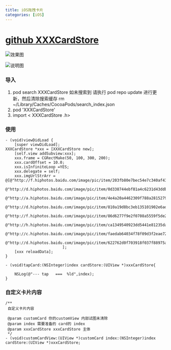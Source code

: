 ```yaml
---
title: iOS拖拽卡片
categories: [iOS]
---
```

# [github XXXCardStore](https://github.com/xxxIxxxx/XXXCardStore)

![效果图](http://upload-images.jianshu.io/upload_images/2331323-86f449d502adaa19.gif?imageMogr2/auto-orient/strip)

![说明图](http://upload-images.jianshu.io/upload_images/2331323-70de1ba83f9ad822.jpg?imageMogr2/auto-orient/strip%7CimageView2/2/w/1240)

### 导入
1. pod search XXXCardStore
如未搜索到 请执行 pod repo update 进行更新，然后清除搜索缓存 rm ~/Library/Caches/CocoaPods/search_index.json
2. pod 'XXXCardStore'
3. import < XXXCardStore .h>


### 使用
```
- (void)viewDidLoad {
    [super viewDidLoad];
XXXCardStore *xxx = [XXXCardStore new];
    [self.view addSubview:xxx];
    xxx.frame = CGRectMake(50, 100, 300, 200);
    xxx.cardOffset = 10.0;
    xxx.isInfiniteLoop =YES;
    xxx.delegate = self;
    xxx.imgUrlStrArr = @[@"http://f.hiphotos.baidu.com/image/pic/item/203fb80e7bec54e7c340af43b2389b504fc26a3b.jpg",
                         @"http://d.hiphotos.baidu.com/image/pic/item/0d338744ebf81a4c6231d43ddb2a6059242da6c6.jpg",
                         @"http://a.hiphotos.baidu.com/image/pic/item/4e4a20a4462309f788a28152790e0cf3d6cad6a4.jpg",
                         @"http://d.hiphotos.baidu.com/image/pic/item/810a19d8bc3eb135101902e6ad1ea8d3fc1f4494.jpg",
                         @"http://f.hiphotos.baidu.com/image/pic/item/86d6277f9e2f0708a5559f5de224b899a901f21f.jpg",
                         @"http://h.hiphotos.baidu.com/image/pic/item/ca1349540923dd5441e81235da09b3de9d8248d7.jpg",
                         @"http://c.hiphotos.baidu.com/image/pic/item/faedab64034f78f09d3f2eae72310a55b3191cb2.jpg",
                         @"http://d.hiphotos.baidu.com/image/pic/item/622762d0f703918f037f88975a3d269758eec4c5.jpg"
                         ];
    [xxx reloadData];
}

- (void)tapCard:(NSInteger)index cardStore:(UIView *)xxxCardStore{

    NSLog(@"--- tap   ===  %ld",index);
}

```


### 自定义卡片内容
```
/**
 自定义卡片内容
 
 @param customCard 你的customView 内部试图未清除
 @param index 需要准备的 card的 index
 @param xxxCardStore xxxCardStore 主体
 */
- (void)customCardView:(UIView *)customCard index:(NSInteger)index cardStore:(UIView *)xxxCardStore;
```
